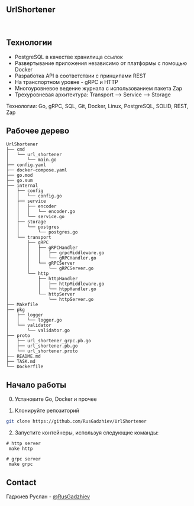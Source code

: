 ## UrlShortener

<br/>

## Технологии

- PostgreSQL в качестве хранилища ссылок
- Развертывание приложения независимо от платформы с помощью Docker
- Разработка API в соответствии с принципами REST
- На транспортном уровне - gRPC и HTTP
- Многоуровневое ведение журнала с использованием пакета Zap
- Трехуровневая архитектура: Transport –> Service –> Storage

Технологии: Go, gRPC, SQL, Git, Docker, Linux, PostgreSQL, SOLID, REST, Zap

## Рабочее дерево
```
UrlShortener
├── cmd
│   └── url_shortener
│       └── main.go
├── config.yaml
├── docker-compose.yaml
├── go.mod
├── go.sum
├── internal
│   ├── config
│   │   └── config.go
│   ├── service
│   │   ├── encoder
│   │   │   └── encoder.go
│   │   └── service.go
│   ├── storage
│   │   └── postgres
│   │       └── postgres.go
│   └── transport
│       ├── gRPC
│       │   ├── gRPCHandler
│       │   │   ├── grpcMiddleware.go
│       │   │   └── gRPCHandler.go
│       │   └── gRPCServer
│       │       └── gRPCServer.go
│       └── http
│           ├── httpHandler
│           │   ├── httpMiddleware.go
│           │   └── htppHandler.go
│           └── httpServer
│               └── httpServer.go
├── Makefile
├── pkg
│   ├── logger
│   │   └── logger.go
│   └── validator
│       └── validator.go
├── proto
│   ├── url_shortener_grpc.pb.go
│   ├── url_shortener.pb.go
│   └── url_shortener.proto
├── README.md
├── TASK.md
└── Dockerfile

```

##  Начало работы

0. Установите Go, Docker и прочее

1. Клонируйте репозиторий

```bash
git clone https://github.com/RusGadzhiev/UrlShortener
```   

2. Запустите контейнеры, используя следующие команды:
```
# http server
 make http
```

```
# grpc server
 make grpc
```

## Contact  

Гаджиев Руслан - [@RusGadzhiev](https://t.me/driveinyourheart)

